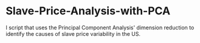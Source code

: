 # Slave-Price-Analysis-with-PCA
I script that uses the Principal Component Analysis' dimension reduction to identify the causes of slave price variability in the US.
